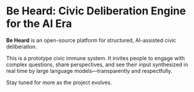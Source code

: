 # Be Heard: Civic Deliberation Engine for the AI Era

**Be Heard** is an open-source platform for structured, AI-assisted civic deliberation.

This is a prototype civic immune system. It invites people to engage with complex questions, share perspectives, and see their input synthesized in real time by large language models—transparently and respectfully.

Stay tuned for more as the project evolves.
